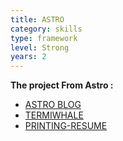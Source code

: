 ```yaml
---
title: ASTRO
category: skills
type: framework
level: Strong
years: 2
---
```


**The project From Astro :**
- [ASTRO BLOG](https://sarakhanx.github.io/astro-md-blog/)
- [TERMIWHALE](https://sarakhanx.github.io/astro-md-blog/termiwhale)
- [PRINTING-RESUME](https://sarakhanx.github.io/astro-md-blog/resume)